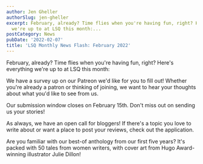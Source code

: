 ```yaml
---
author: Jen Gheller
authorSlug: jen-gheller
excerpt: February, already? Time flies when you're having fun, right? Here's everything
  we're up to at LSQ this month:...
postCategory: News
pubDate: '2022-02-07'
title: 'LSQ Monthly News Flash: February 2022'
---
```

February, already? Time flies when you're having fun, right? Here's everything we're up to at LSQ this month:

We have a survey up on our Patreon we'd like for you to fill out! Whether you're already a patron or thinking of joining, we want to hear your thoughts about what you'd like to see from us.

Our submission window closes on February 15th. Don't miss out on sending us your stories!

As always, we have an open call for bloggers! If there's a topic you love to write about or want a place to post your reviews, check out the application.

Are you familiar with our best-of anthology from our first five years? It's packed with 50 tales from women writers, with cover art from Hugo Award-winning illustrator Julie Dillon!

&nbsp;